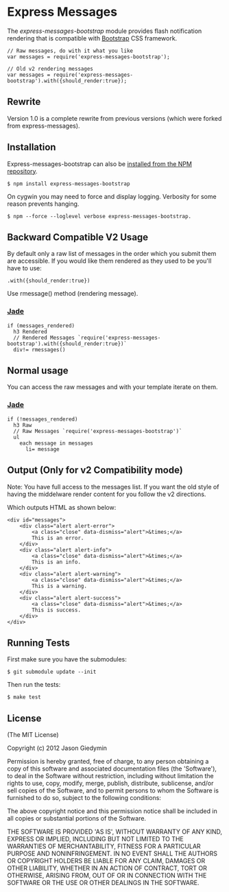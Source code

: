 # Express Messages
      
The _express-messages-bootstrap_ module provides flash notification rendering that is compatible with [Bootstrap](http://twitter.github.com/bootstrap/) CSS framework. 

    // Raw messages, do with it what you like
    var messages = require('express-messages-bootstrap');

    // Old v2 rendering messages
    var messages = require('express-messages-bootstrap').with({should_render:true});

## Rewrite

Version 1.0 is a complete rewrite from previous versions (which were forked from express-messages).


## Installation

Express-messages-bootstrap can also be [installed from the NPM repository](http://search.npmjs.org/#/express-messages-bootstrap).

    $ npm install express-messages-bootstrap

On cygwin you may need to force and display logging. Verbosity for some reason prevents hanging.

    $ npm --force --loglevel verbose express-messages-bootstrap.


## Backward Compatible V2 Usage

By default only a raw list of messages in the order which you submit them are accessible. If you would
like them rendered as they used to be you'll have to use:

    .with({should_render:true})

Use rmessage() method (rendering message).


### [Jade](http://jade-lang.com/)

    if (messages_rendered)
      h3 Rendered
      // Rendered Messages `require('express-messages-bootstrap').with({should_render:true})`
      div!= rmessages()


## Normal usage

You can access the raw messages and with your template iterate on them.


### [Jade](http://jade-lang.com/)

    if (!messages_rendered)
      h3 Raw
      // Raw Messages `require('express-messages-bootstrap')`
      ul
        each message in messages
          li= message


## Output (Only for v2 Compatibility mode)

Note: You have full access to the messages list. If you want the old style of
having the middelware render content for you follow the v2 directions.

Which outputs HTML as shown below:

    <div id="messages">
        <div class="alert alert-error">
            <a class="close" data-dismiss="alert">&times;</a>
            This is an error.
        </div>
        <div class="alert alert-info">
            <a class="close" data-dismiss="alert">&times;</a>
            This is an info.
        </div>
        <div class="alert alert-warning">
            <a class="close" data-dismiss="alert">&times;</a>
            This is a warning.
        </div>
        <div class="alert alert-success">
            <a class="close" data-dismiss="alert">&times;</a>
            This is success.
        </div>
    </div>

## Running Tests

First make sure you have the submodules:

    $ git submodule update --init

Then run the tests:

    $ make test

## License 

(The MIT License)

Copyright (c) 2012 Jason Giedymin

Permission is hereby granted, free of charge, to any person obtaining
a copy of this software and associated documentation files (the
'Software'), to deal in the Software without restriction, including
without limitation the rights to use, copy, modify, merge, publish,
distribute, sublicense, and/or sell copies of the Software, and to
permit persons to whom the Software is furnished to do so, subject to
the following conditions:

The above copyright notice and this permission notice shall be
included in all copies or substantial portions of the Software.

THE SOFTWARE IS PROVIDED 'AS IS', WITHOUT WARRANTY OF ANY KIND,
EXPRESS OR IMPLIED, INCLUDING BUT NOT LIMITED TO THE WARRANTIES OF
MERCHANTABILITY, FITNESS FOR A PARTICULAR PURPOSE AND NONINFRINGEMENT.
IN NO EVENT SHALL THE AUTHORS OR COPYRIGHT HOLDERS BE LIABLE FOR ANY
CLAIM, DAMAGES OR OTHER LIABILITY, WHETHER IN AN ACTION OF CONTRACT,
TORT OR OTHERWISE, ARISING FROM, OUT OF OR IN CONNECTION WITH THE
SOFTWARE OR THE USE OR OTHER DEALINGS IN THE SOFTWARE.
